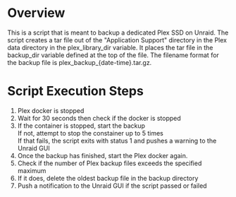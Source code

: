 # Overview
This is a script that is meant to backup a dedicated Plex SSD on Unraid. The script creates a tar file out of the "Application Support" directory in the Plex data directory in the plex_library_dir variable. It places the tar file in the backup_dir variable defined at the top of the file. The filename format for the backup file is plex_backup_{date-time}.tar.gz.

# Script Execution Steps
1. Plex docker is stopped
2. Wait for 30 seconds then check if the docker is stopped
3. If the container is stopped, start the backup  
   If not, attempt to stop the constainer up to 5 times  
   If that fails, the script exits with status 1 and pushes a warning to the Unraid GUI
4. Once the backup has finished, start the Plex docker again.
5. Check if the number of Plex backup files exceeds the specified maximum
6. If it does, delete the oldest backup file in the backup directory
7. Push a notification to the Unraid GUI if the script passed or failed

